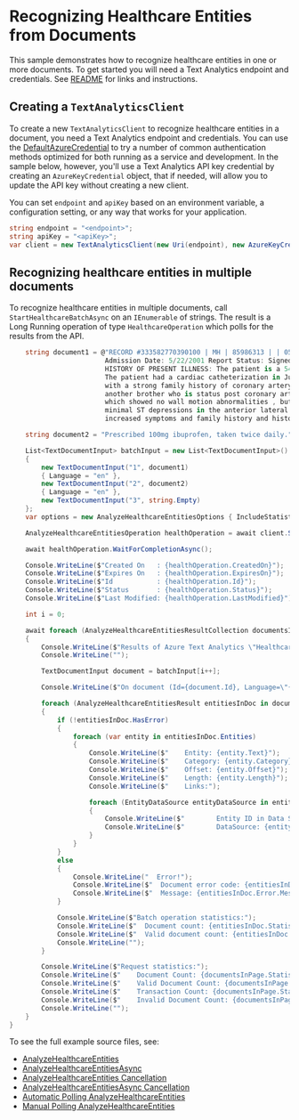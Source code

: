 # Recognizing Healthcare Entities from Documents
This sample demonstrates how to recognize healthcare entities in one or more documents. To get started you will need a Text Analytics endpoint and credentials. See [README][README] for links and instructions.

## Creating a `TextAnalyticsClient`

To create a new `TextAnalyticsClient` to recognize healthcare entities in a document, you need a Text Analytics endpoint and credentials.  You can use the [DefaultAzureCredential][DefaultAzureCredential] to try a number of common authentication methods optimized for both running as a service and development.  In the sample below, however, you'll use a Text Analytics API key credential by creating an `AzureKeyCredential` object, that if needed, will allow you to update the API key without creating a new client.

You can set `endpoint` and `apiKey` based on an environment variable, a configuration setting, or any way that works for your application.

```C# Snippet:CreateTextAnalyticsClient
string endpoint = "<endpoint>";
string apiKey = "<apiKey>";
var client = new TextAnalyticsClient(new Uri(endpoint), new AzureKeyCredential(apiKey));
```

## Recognizing healthcare entities in multiple documents

To recognize healthcare entities in multiple documents, call `StartHealthcareBatchAsync` on an `IEnumerable` of strings.  The result is a Long Running operation of type `HealthcareOperation` which polls for the results from the API.

```C# Snippet:TextAnalyticsSampleHealthcareBatchConvenienceAsync
    string document1 = @"RECORD #333582770390100 | MH | 85986313 | | 054351 | 2/14/2001 12:00:00 AM | CORONARY ARTERY DISEASE | Signed | DIS | \
                        Admission Date: 5/22/2001 Report Status: Signed Discharge Date: 4/24/2001 ADMISSION DIAGNOSIS: CORONARY ARTERY DISEASE. \
                        HISTORY OF PRESENT ILLNESS: The patient is a 54-year-old gentleman with a history of progressive angina over the past several months. \
                        The patient had a cardiac catheterization in July of this year revealing total occlusion of the RCA and 50% left main disease ,\
                        with a strong family history of coronary artery disease with a brother dying at the age of 52 from a myocardial infarction and \
                        another brother who is status post coronary artery bypass grafting. The patient had a stress echocardiogram done on July , 2001 , \
                        which showed no wall motion abnormalities , but this was a difficult study due to body habitus. The patient went for six minutes with \
                        minimal ST depressions in the anterior lateral leads , thought due to fatigue and wrist pain , his anginal equivalent. Due to the patient's \
                        increased symptoms and family history and history left main disease with total occasional of his RCA was referred for revascularization with open heart surgery.";

    string document2 = "Prescribed 100mg ibuprofen, taken twice daily.";

    List<TextDocumentInput> batchInput = new List<TextDocumentInput>()
    {
        new TextDocumentInput("1", document1)
        { Language = "en" },
        new TextDocumentInput("2", document2)
        { Language = "en" },
        new TextDocumentInput("3", string.Empty)
    };
    var options = new AnalyzeHealthcareEntitiesOptions { IncludeStatistics = true };

    AnalyzeHealthcareEntitiesOperation healthOperation = await client.StartAnalyzeHealthcareEntitiesAsync(batchInput, options);

    await healthOperation.WaitForCompletionAsync();

    Console.WriteLine($"Created On   : {healthOperation.CreatedOn}");
    Console.WriteLine($"Expires On   : {healthOperation.ExpiresOn}");
    Console.WriteLine($"Id           : {healthOperation.Id}");
    Console.WriteLine($"Status       : {healthOperation.Status}");
    Console.WriteLine($"Last Modified: {healthOperation.LastModified}");

    int i = 0;

    await foreach (AnalyzeHealthcareEntitiesResultCollection documentsInPage in healthOperation.Value)
    {
        Console.WriteLine($"Results of Azure Text Analytics \"Healthcare Async\" Model, version: \"{documentsInPage.ModelVersion}\"");
        Console.WriteLine("");

        TextDocumentInput document = batchInput[i++];

        Console.WriteLine($"On document (Id={document.Id}, Language=\"{document.Language}\"):");

        foreach (AnalyzeHealthcareEntitiesResult entitiesInDoc in documentsInPage)
        {
            if (!entitiesInDoc.HasError)
            {
                foreach (var entity in entitiesInDoc.Entities)
                {
                    Console.WriteLine($"    Entity: {entity.Text}");
                    Console.WriteLine($"    Category: {entity.Category}");
                    Console.WriteLine($"    Offset: {entity.Offset}");
                    Console.WriteLine($"    Length: {entity.Length}");
                    Console.WriteLine($"    Links:");

                    foreach (EntityDataSource entityDataSource in entity.DataSources)
                    {
                        Console.WriteLine($"        Entity ID in Data Source: {entityDataSource.EntityId}");
                        Console.WriteLine($"        DataSource: {entityDataSource.Name}");
                    }
                }
            }
            else
            {
                Console.WriteLine("  Error!");
                Console.WriteLine($"  Document error code: {entitiesInDoc.Error.ErrorCode}.");
                Console.WriteLine($"  Message: {entitiesInDoc.Error.Message}");
            }

            Console.WriteLine($"Batch operation statistics:");
            Console.WriteLine($"  Document count: {entitiesInDoc.Statistics.CharacterCount}");
            Console.WriteLine($"  Valid document count: {entitiesInDoc.Statistics.TransactionCount}");
            Console.WriteLine("");
        }

        Console.WriteLine($"Request statistics:");
        Console.WriteLine($"    Document Count: {documentsInPage.Statistics.DocumentCount}");
        Console.WriteLine($"    Valid Document Count: {documentsInPage.Statistics.ValidDocumentCount}");
        Console.WriteLine($"    Transaction Count: {documentsInPage.Statistics.TransactionCount}");
        Console.WriteLine($"    Invalid Document Count: {documentsInPage.Statistics.InvalidDocumentCount}");
        Console.WriteLine("");
    }
}
```

To see the full example source files, see:

* [AnalyzeHealthcareEntities](https://github.com/Azure/azure-sdk-for-net/blob/master/sdk/textanalytics/Azure.AI.TextAnalytics/tests/samples/Sample7_AnalyzeHealthcareEntitiesBatch.cs)
* [AnalyzeHealthcareEntitiesAsync](https://github.com/Azure/azure-sdk-for-net/blob/master/sdk/textanalytics/Azure.AI.TextAnalytics/tests/samples/Sample7_AnalyzeHealthcareEntitiesBatchAsync.cs)
* [AnalyzeHealthcareEntities Cancellation](https://github.com/Azure/azure-sdk-for-net/blob/master/sdk/textanalytics/Azure.AI.TextAnalytics/tests/samples/Sample7_AnalyzeHealthcareEntities_Cancellation.cs)
* [AnalyzeHealthcareEntitiesAsync Cancellation](https://github.com/Azure/azure-sdk-for-net/blob/master/sdk/textanalytics/Azure.AI.TextAnalytics/tests/samples/Sample7_AnalyzeHealthcareEntities_Cancellation.cs)
* [Automatic Polling AnalyzeHealthcareEntities ](https://github.com/Azure/azure-sdk-for-net/blob/master/sdk/textanalytics/Azure.AI.TextAnalytics/tests/samples/Sample7_AnalyzeHealthcareEntitiesAsync_AutomaticPolling.cs)
* [Manual Polling AnalyzeHealthcareEntities ](https://github.com/Azure/azure-sdk-for-net/blob/master/sdk/textanalytics/Azure.AI.TextAnalytics/tests/samples/Sample7_AnalyzeHealthcareEntitiesAsync_ManualPolling.cs)

[DefaultAzureCredential]: https://github.com/Azure/azure-sdk-for-net/blob/master/sdk/identity/Azure.Identity/README.md
[README]: https://github.com/Azure/azure-sdk-for-net/blob/master/sdk/textanalytics/Azure.AI.TextAnalytics/README.md

